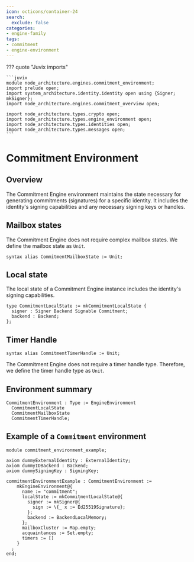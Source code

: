 ```yaml
---
icon: octicons/container-24
search:
  exclude: false
categories:
- engine-family
tags:
- commitment
- engine-environment
---
```


??? quote "Juvix imports"

    ```juvix
    module node_architecture.engines.commitment_environment;
    import prelude open;
    import system_architecture.identity.identity open using {Signer; mkSigner};
    import node_architecture.engines.commitment_overview open;

    import node_architecture.types.crypto open;
    import node_architecture.types.engine_environment open;
    import node_architecture.types.identities open;
    import node_architecture.types.messages open;
    ```

# Commitment Environment

## Overview

The Commitment Engine environment maintains the state necessary for generating
commitments (signatures) for a specific identity. It includes the identity's
signing capabilities and any necessary signing keys or handles.

## Mailbox states

The Commitment Engine does not require complex mailbox states. We define the mailbox state as `Unit`.

```juvix
syntax alias CommitmentMailboxState := Unit;
```

## Local state

The local state of a Commitment Engine instance includes the identity's signing capabilities.

```juvix
type CommitmentLocalState := mkCommitmentLocalState {
  signer : Signer Backend Signable Commitment;
  backend : Backend;
};
```

## Timer Handle

```juvix
syntax alias CommitmentTimerHandle := Unit;
```

The Commitment Engine does not require a timer handle type. Therefore, we define the timer handle type as `Unit`.

## Environment summary

```juvix
CommitmentEnvironment : Type := EngineEnvironment
  CommitmentLocalState
  CommitmentMailboxState
  CommitmentTimerHandle;
```

## Example of a `Commitment` environment

```juvix extract-module-statements
module commitment_environment_example;

axiom dummyExternalIdentity : ExternalIdentity;
axiom dummyIDBackend : Backend;
axiom dummySigningKey : SigningKey;

commitmentEnvironmentExample : CommitmentEnvironment :=
    mkEngineEnvironment@{
      name := "commitment";
      localState := mkCommitmentLocalState@{
        signer := mkSigner@{
          sign := \{_ x := Ed25519Signature};
        };
        backend := BackendLocalMemory;
      };
      mailboxCluster := Map.empty;
      acquaintances := Set.empty;
      timers := []
    }
  ;
end;
```
